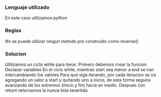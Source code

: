 ### Lenguaje utilizado
En este caso utilizamos python

### Reglas
No se puede utilizar ningun metodo pre construido como reverse()

### Solucion
Utilizamos un ciclo while para iterar.
Primero debemos crear la funcion
Declarar variables 
En el ciclo while, mientras start sea menor a end se iran intercambiando los valores
Para que siga iterando, por cada iteracion se ira agregando un valor a start y quitando uno
a inicio, de esta forma seguira avanzando de los extremos (inicio y fin) hacia en medio.
Despues con return retornamos la nueva lista revertida
